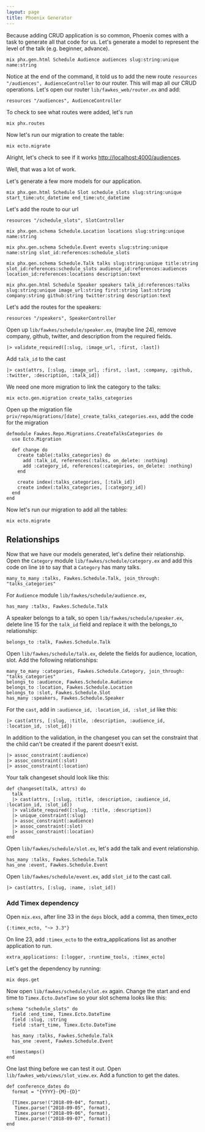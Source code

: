 ```yaml
---
layout: page
title: Phoenix Generator
---
```



Because adding CRUD application is so common, Phoenix comes with a task to generate all that code for us. Let's generate a model to represent the level of the talk (e.g. beginner, advance).

```
mix phx.gen.html Schedule Audience audiences slug:string:unique name:string
```

Notice at the end of the command, it told us to add the new route `resources "/audiences", AudienceController` to our router. This will map all our CRUD operations. Let's open our router `lib/fawkes_web/router.ex` and add:

```
resources "/audiences", AudienceController
```

To check to see what routes were added, let's run

```
mix phx.routes
```

Now let's run our migration to create the table:

```
mix ecto.migrate
```

Alright, let's check to see if it works [http://localhost:4000/audiences](http://localhost:4000/audiences).

Well, that was a lot of work.

Let's generate a few more models for our application.

```
mix phx.gen.html Schedule Slot schedule_slots slug:string:unique start_time:utc_datetime end_time:utc_datetime
```

Let's add the route to our url

```
resources "/schedule_slots", SlotController
```

```
mix phx.gen.schema Schedule.Location locations slug:string:unique name:string
```

```
mix phx.gen.schema Schedule.Event events slug:string:unique name:string slot_id:references:schedule_slots
```

```
mix phx.gen.schema Schedule.Talk talks slug:string:unique title:string slot_id:references:schedule_slots audience_id:references:audiences location_id:references:locations description:text
```

```
mix phx.gen.html Schedule Speaker speakers talk_id:references:talks slug:string:unique image_url:string first:string last:string company:string github:string twitter:string description:text
```

Let's add the routes for the speakers:

```
resources "/speakers", SpeakerController
```

Open up `lib/fawkes/schedule/speaker.ex`, (maybe line 24), remove company, github, twitter, and description from the required fields.

```
|> validate_required([:slug, :image_url, :first, :last])
```

Add `talk_id` to the cast

```
|> cast(attrs, [:slug, :image_url, :first, :last, :company, :github, :twitter, :description, :talk_id])
```

We need one more migration to link the category to the talks:

```
mix ecto.gen.migration create_talks_categories
```

Open up the migration file `priv/repo/migrations/[date]_create_talks_categories.exs`, add the code for the migration

```
defmodule Fawkes.Repo.Migrations.CreateTalksCategories do
  use Ecto.Migration

  def change do
    create table(:talks_categories) do
      add :talk_id, references(:talks, on_delete: :nothing)
      add :category_id, references(:categories, on_delete: :nothing)
    end

    create index(:talks_categories, [:talk_id])
    create index(:talks_categories, [:category_id])
  end
end
```

Now let's run our migration to add all the tables:

```
mix ecto.migrate
```

## Relationships


Now that we have our models generated, let's define their relationship. Open the `Category` module `lib/fawkes/schedule/category.ex` and add this code on line `10` to say that a `Category` has many talks.

```
many_to_many :talks, Fawkes.Schedule.Talk, join_through: "talks_categories"
```

For `Audience` module `lib/fawkes/schedule/audience.ex`,

```
has_many :talks, Fawkes.Schedule.Talk
```

A speaker belongs to a talk, so open `lib/fawkes/schedule/speaker.ex`, delete line 15 for the `talk_id` field and replace it with the belongs_to relationship:

```
belongs_to :talk, Fawkes.Schedule.Talk
```

Open `lib/fawkes/schedule/talk.ex`, delete the fields for audience, location, slot. Add the following relationships:

```
many_to_many :categories, Fawkes.Schedule.Category, join_through: "talks_categories"
belongs_to :audience, Fawkes.Schedule.Audience
belongs_to :location, Fawkes.Schedule.Location
belongs_to :slot, Fawkes.Schedule.Slot
has_many :speakers, Fawkes.Schedule.Speaker
```

For the `cast`, add in `:audience_id, :location_id, :slot_id` like this:

```
|> cast(attrs, [:slug, :title, :description, :audience_id, :location_id, :slot_id])
```

In addition to the validation, in the changeset you can set the constraint that the child can't be created if the parent doesn't exist.

```
|> assoc_constraint(:audience)
|> assoc_constraint(:slot)
|> assoc_constraint(:location)
```

Your talk changeset should look like this:

```
def changeset(talk, attrs) do
  talk
  |> cast(attrs, [:slug, :title, :description, :audience_id, :location_id, :slot_id])
  |> validate_required([:slug, :title, :description])
  |> unique_constraint(:slug)
  |> assoc_constraint(:audience)
  |> assoc_constraint(:slot)
  |> assoc_constraint(:location)
end
```

Open `lib/fawkes/schedule/slot.ex`, let's add the talk and event relationship.

```
has_many :talks, Fawkes.Schedule.Talk
has_one :event, Fawkes.Schedule.Event
```

Open `lib/fawkes/schedule/event.ex`, add `slot_id` to the cast call.

```
|> cast(attrs, [:slug, :name, :slot_id])
```

### Add Timex dependency

Open `mix.exs`, after line 33 in the `deps` block, add a comma, then timex_ecto

```
{:timex_ecto, "~> 3.3"}
```

On line 23, add `:timex_ecto` to the extra_applications list as another application to run.

```
extra_applications: [:logger, :runtime_tools, :timex_ecto]
```

Let's get the dependency by running:

```
mix deps.get
```

Now open `lib/fawkes/schedule/slot.ex` again. Change the start and end time to `Timex.Ecto.DateTime` so your slot schema looks like this:

```
schema "schedule_slots" do
  field :end_time, Timex.Ecto.DateTime
  field :slug, :string
  field :start_time, Timex.Ecto.DateTime

  has_many :talks, Fawkes.Schedule.Talk
  has_one :event, Fawkes.Schedule.Event

  timestamps()
end
```

One last thing before we can test it out. Open `lib/fawkes_web/views/slot_view.ex`. Add a function to get the dates.

```
def conference_dates do
  format = "{YYYY}-{M}-{D}"

  [Timex.parse!("2018-09-04", format),
   Timex.parse!("2018-09-05", format),
   Timex.parse!("2018-09-06", format),
   Timex.parse!("2018-09-07", format)]
end
```
